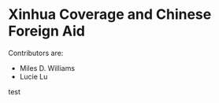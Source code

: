 # Xinhua Coverage and Chinese Foreign Aid

Contributors are:

  - Miles D. Williams 
  - Lucie Lu
  
  
  test
